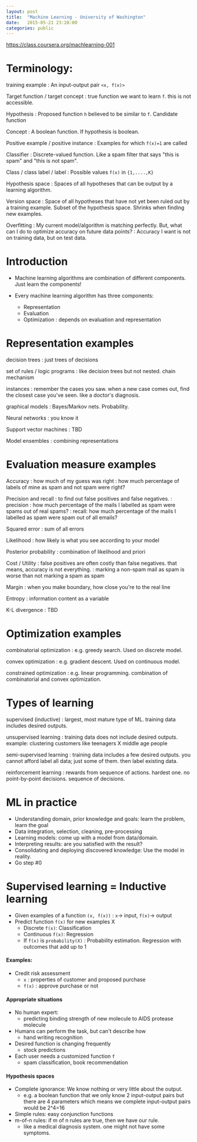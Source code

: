```yaml
---
layout: post
title:  "Machine Learning - University of Washington"
date:   2015-05-21 23:28:00
categories: public
---
```


<https://class.coursera.org/machlearning-001>

Terminology:
===============================================================================================
training example
: An input-output pair `<x, f(x)>`

Target function / target concept
: true function we want to learn `f`. this is not accessible.

Hypothesis
: Proposed function `h` believed to be similar to `f`. Candidate function

Concept
: A boolean function. If hypothesis is boolean.
 
Positive example / positive instance
: Examples for which `f(x)=1` are called

Classifier
: Discrete-valued function. Like a spam filter that says "this is spam" and "this is not spam".

Class / class label / label
: Possible values `f(x)` in `{1,....,K}`

Hypothesis space
: Spaces of all hypotheses that can be output by a learning algorithm.
 
Version space
: Space of all hypotheses that have not yet been ruled out by a training example. Subset of the hypothesis space. Shrinks when finding new examples.
 
Overfitting
: My current model/algorithm is matching perfectly. But, what can I do to optimize accuracy on future data points?
: Accuracy I want is not on training data, but on test data. 


 
Introduction
===============================================================================================

* Machine learning algorithms are combination of different components. Just learn the components!

* Every machine learning algorithm has three components:
  * Representation
  * Evaluation
  * Optimization : depends on evaluation and representation

# Representation examples

decision trees
: just trees of decisions

set of rules / logic programs
: like decision trees but not nested. chain mechanism
 
instances
: remember the cases you saw. when a new case comes out, find the closest case you've seen. like a doctor's diagnosis.

graphical models
: Bayes/Markov nets. Probability. 

Neural networks
: you know it

Support vector machines
: TBD 

Model ensembles
: combining representations

# Evaluation measure examples

Accuracy
: how much of my guess was right
: how much percentage of labels of mine as spam and not spam were right?
 
Precision and recall
: to find out false positives and false negatives.
: precision : how much percentage of the mails I labelled as spam were spams out of real spams?
: recall: how much percentage of the mails I labelled as spam were spam out of all emails? 

Squared error
: sum of all errors

Likelihood
: how likely is what you see according to your model

Posterior probability
: combination of likelihood and priori 

Cost / Utility
: false positives are often costly than false negatives. that means, accuracy is not everything.
: marking a non-spam mail as spam is worse than not marking a spam as spam 

Margin
: when you make boundary, how close you're to the real line

Entropy
: information content as a variable

K-L divergence
: TBD


# Optimization examples

combinatorial optimization
: e.g. greedy search. Used on discrete model.

convex optimization
: e.g. gradient descent. Used on continuous model.

constrained optimization
: e.g. linear programming. combination of combinatorial and convex optimization.


# Types of learning

supervised (inductive)
: largest, most mature type of ML. training data includes desired outputs.

unsupervised learning
: training data does not include desired outputs. example: clustering customers like teenagers X middle age people

semi-supervised learning
: training data includes a few desired outputs. you cannot afford label all data; just some of them. then label existing data.

reinforcement learning
: rewards from sequence of actions. hardest one. no point-by-point decisions. sequence of decisions.
 

# ML in practice

* Understanding domain, prior knowledge and goals: learn the problem, learn the goal
* Data integration, selection, cleaning, pre-processing 
* Learning models: come up with a model from data/domain.
* Interpreting results: are you satisfied with the result?                              
* Consolidating and deploying discovered knowledge: Use the model in reality.  
* Go step #0


Supervised learning = Inductive learning
===============================================================================================================
 
* Given examples of a function `(x, f(x))` : `x`-> input, `f(x)`-> output
* Predict function `f(x)` for new examples X
  * Discrete `f(x)`: Classification
  * Continuous `f(x)`: Regression
  * If `f(x)` is `probability(X)` : Probability estimation. Regression with outcomes that add up to 1

#### Examples:
* Credit risk assessment
  * `x`    : properties of customer and proposed purchase
  * `f(x)` : approve purchase or not

#### Appropriate situations
* No human expert: 
  * predicting binding strength of new molecule to AIDS protease molecule
* Humans can perform the task, but can't describe how
  * hand writing recognition
* Desired function is changing frequently
  * stock predictions
* Each user needs a customized function `f`
  * spam classification, book recommendation
 

#### Hypothesis spaces
* Complete ignorance: We know nothing or very little about the output. 
  * e.g. a boolean function that we only know 2 input-output pairs but there are 4 parameters which means we complete input-output pairs would be 2^4=16
* Simple rules: easy conjunction functions 
* m-of-n rules: if m of n rules are true, then we have our rule.
  * like a medical diagnosis system. one might not have some symptoms.
















<style>
/** Some special overrides for this page **/
    blockquote{
        color: inherit;
        font-style: inherit;
        letter-spacing:inherit;
    }

    dt{
        width: 250px;
    }

    dd{
        margin-left: 270px;
    }
</style>